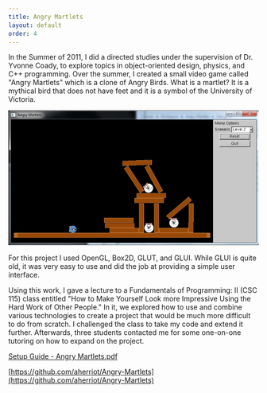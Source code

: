 ```yaml
---
title: Angry Martlets
layout: default
order: 4
---
```


In the Summer of 2011, I did a directed studies under the supervision of Dr. Yvonne Coady, to explore topics in object-oriented design, physics, and C++ programming. Over the summer, I created a small video game called "Angry Martlets" which is a clone of Angry Birds. What is a martlet? It is a mythical bird that does not have feet and it is a symbol of the University of Victoria.

![Angry Martlets screenshot](/static/angry-martlets-screenshot.png)

For this project I used OpenGL, Box2D, GLUT, and GLUI. While GLUI is quite old, it was very easy to use and did the job at providing a simple user interface.

Using this work, I gave a lecture to a Fundamentals of Programming: II (CSC 115) class entitled "How to Make Yourself Look more Impressive Using the Hard Work of Other People." In it, we explored how to use and combine various technologies to create a project that would be much more difficult to do from scratch. I challenged the class to take my code and extend it further. Afterwards, three students contacted me for some one-on-one tutoring on how to expand on the project.

[Setup Guide - Angry Martlets.pdf](/static/SetupGuide-AngryMartlets.pdf)

[https://github.com/aherriot/Angry-Martlets](https://github.com/aherriot/Angry-Martlets)
